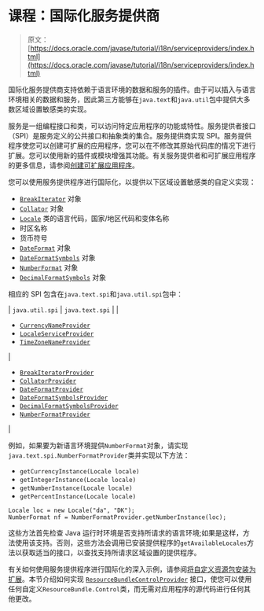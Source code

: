 # 课程：国际化服务提供商

> 原文： [https://docs.oracle.com/javase/tutorial/i18n/serviceproviders/index.html](https://docs.oracle.com/javase/tutorial/i18n/serviceproviders/index.html)

国际化服务提供商支持依赖于语言环境的数据和服务的插件。由于可以插入与语言环境相关的数据和服务，因此第三方能够在`java.text`和`java.util`包中提供大多数区域设置敏感类的实现。

服务是一组编程接口和类，可以访问特定应用程序的功能或特性。服务提供者接口（SPI）是服务定义的公共接口和抽象类的集合。服务提供商实现 SPI。服务提供程序使您可以创建可扩展的应用程序，您可以在不修改其原始代码库的情况下进行扩展。您可以使用新的插件或模块增强其功能。有关服务提供者和可扩展应用程序的更多信息，请参阅[创建可扩展应用程序](../../ext/basics/spi.html)。

您可以使用服务提供程序进行国际化，以提供以下区域设置敏感类的自定义实现：

*   [`BreakIterator`](https://docs.oracle.com/javase/8/docs/api/java/text/BreakIterator.html) 对象
*   [`Collator`](https://docs.oracle.com/javase/8/docs/api/java/text/Collator.html) 对象
*   [`Locale`](https://docs.oracle.com/javase/8/docs/api/java/util/Locale.html) 类的语言代码，国家/地区代码和变体名称
*   时区名称
*   货币符号
*   [`DateFormat`](https://docs.oracle.com/javase/8/docs/api/java/text/DateFormat.html) 对象
*   [`DateFormatSymbols`](https://docs.oracle.com/javase/8/docs/api/java/text/DateFormatSymbols.html) 对象
*   [`NumberFormat`](https://docs.oracle.com/javase/8/docs/api/java/text/NumberFormat.html) 对象
*   [`DecimalFormatSymbols`](https://docs.oracle.com/javase/8/docs/api/java/text/DecimalFormatSymbols.html) 对象

相应的 SPI 包含在`java.text.spi`和`java.util.spi`包中：

| `java.util.spi` | `java.text.spi` |
| 

*   [`CurrencyNameProvider`](https://docs.oracle.com/javase/8/docs/api/java/util/spi/CurrencyNameProvider.html)
*   [`LocaleServiceProvider`](https://docs.oracle.com/javase/8/docs/api/java/util/spi/LocaleServiceProvider.html)
*   [`TimeZoneNameProvider`](https://docs.oracle.com/javase/8/docs/api/java/util/spi/TimeZoneNameProvider.html)

 | 

*   [`BreakIteratorProvider`](https://docs.oracle.com/javase/8/docs/api/java/text/spi/BreakIteratorProvider.html)
*   [`CollatorProvider`](https://docs.oracle.com/javase/8/docs/api/java/text/spi/CollatorProvider.html)
*   [`DateFormatProvider`](https://docs.oracle.com/javase/8/docs/api/java/text/spi/DateFormatProvider.html)
*   [`DateFormatSymbolsProvider`](https://docs.oracle.com/javase/8/docs/api/java/text/spi/DateFormatSymbolsProvider.html)
*   [`DecimalFormatSymbolsProvider`](https://docs.oracle.com/javase/8/docs/api/java/text/spi/DecimalFormatSymbolsProvider.html)
*   [`NumberFormatProvider`](https://docs.oracle.com/javase/8/docs/api/java/text/spi/NumberFormatProvider.html)

 |

例如，如果要为新语言环境提供`NumberFormat`对象，请实现`java.text.spi.NumberFormatProvider`类并实现以下方法：

*   `getCurrencyInstance(Locale locale)`
*   `getIntegerInstance(Locale locale)`
*   `getNumberInstance(Locale locale)`
*   `getPercentInstance(Locale locale)`

```
Locale loc = new Locale("da", "DK");
NumberFormat nf = NumberFormatProvider.getNumberInstance(loc);

```

这些方法首先检查 Java 运行时环境是否支持所请求的语言环境;如果是这样，方法使用该支持。否则，这些方法会调用已安装提供程序的`getAvailableLocales`方法以获取适当的接口，以查找支持所请求区域设置的提供程序。

有关如何使用服务提供程序进行国际化的深入示例，请参阅[将自定义资源包安装为扩展](../../i18n/serviceproviders/resourcebundlecontrolprovider.html)。本节介绍如何实现 [`ResourceBundleControlProvider`](https://docs.oracle.com/javase/8/docs/api/java/util/spi/ResourceBundleControlProvider.html) 接口，使您可以使用任何自定义`ResourceBundle.Control`类，而无需对应用程序的源代码进行任何其他更改。